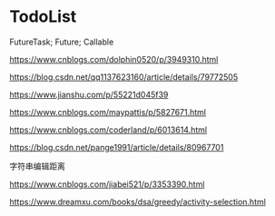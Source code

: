 # TodoList

FutureTask; Future; Callable

https://www.cnblogs.com/dolphin0520/p/3949310.html

https://blog.csdn.net/qq1137623160/article/details/79772505

https://www.jianshu.com/p/55221d045f39

https://www.cnblogs.com/maypattis/p/5827671.html

https://www.cnblogs.com/coderland/p/6013614.html

https://blog.csdn.net/pange1991/article/details/80967701

字符串编辑距离

https://www.cnblogs.com/jiabei521/p/3353390.html

https://www.dreamxu.com/books/dsa/greedy/activity-selection.html

